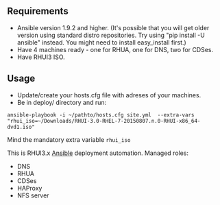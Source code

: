 Requirements
---------------
* Ansible version 1.9.2 and higher. (It's possible that you will get older version using standard distro repositories. Try using "pip install -U ansible" instead. You might need to install easy_install first.)
* Have 4 machines ready - one for RHUA, one for DNS, two for CDSes.
* Have RHUI3 ISO.

Usage
--------

* Update/create your hosts.cfg file with adreses of your machines.
* Be in deploy/ directory and run:
```
ansible-playbook -i ~/pathto/hosts.cfg site.yml  --extra-vars "rhui_iso=~/Downloads/RHUI-3.0-RHEL-7-20150807.n.0-RHUI-x86_64-dvd1.iso"
```

Mind the mandatory extra variable `rhui_iso`

This is RHUI3.x [Ansible](www.ansible.com) deployment automation.
Managed roles:
- DNS
- RHUA
- CDSes
- HAProxy
- NFS server
